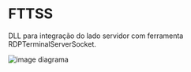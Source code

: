 # FTTSS
DLL para integração do lado servidor com ferramenta RDPTerminalServerSocket.

![image diagrama](https://uploaddeimagens.com.br/imagens/untitled_diagram-jpg-55865495-0e85-4efa-8409-1444ede8ef1f)
